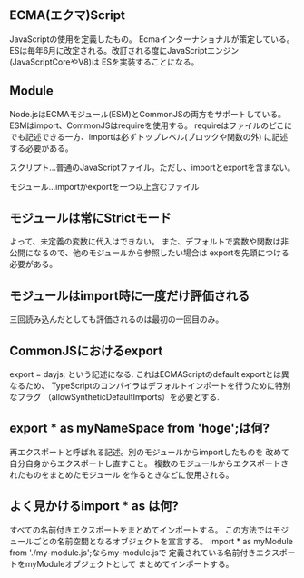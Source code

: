 ## ECMA(エクマ)Script
JavaScriptの使用を定義したもの。
Ecmaインターナショナルが策定している。
ESは毎年6月に改定される。改訂される度にJavaScriptエンジン(JavaScriptCoreやV8)は
ESを実装することになる。

##  Module
Node.jsはECMAモジュール(ESM)とCommonJSの両方をサポートしている。
ESMはimport、CommonJSはrequireを使用する。
requireはファイルのどこにでも記述できる一方、importは必ずトップレベル(ブロックや関数の外)
に記述する必要がある。

スクリプト...普通のJavaScriptファイル。ただし、importとexportを含まない。

モジュール...importかexportを一つ以上含むファイル

## モジュールは常にStrictモード
よって、未定義の変数に代入はできない。
また、デフォルトで変数や関数は非公開になるので、他のモジュールから参照したい場合は
exportを先頭につける必要がある。

## モジュールはimport時に一度だけ評価される
三回読み込んだとしても評価されるのは最初の一回目のみ。

## CommonJSにおけるexport
export = dayjs;
という記述になる.
これはECMAScriptのdefault exportとは異なるため、
TypeScriptのコンパイラはデフォルトインポートを行うために特別なフラグ
（allowSyntheticDefaultImports）を必要とする.

## export * as myNameSpace from 'hoge';は何?
再エクスポートと呼ばれる記述。別のモジュールからimportしたものを
改めて自分自身からエクスポートし直すこと。
複数のモジュールからエクスポートされたものをまとめたモジュール
を作るときなどに使用される。

## よく見かけるimport * as は何?
すべての名前付きエクスポートをまとめてインポートする。
この方法ではモジュールごとの名前空間となるオブジェクトを宣言する。
import * as myModule from './my-module.js';ならmy-module.jsで
定義されている名前付きエクスポートをmyModuleオブジェクトとして
まとめてインポートする。

